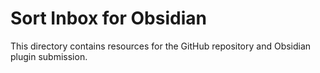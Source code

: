 # Sort Inbox for Obsidian

This directory contains resources for the GitHub repository and Obsidian plugin submission.
